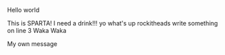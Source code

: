 Hello world

This is SPARTA!
I need a drink!!!
yo what's up rockitheads
write something on line 3
Waka Waka

My own message
